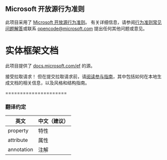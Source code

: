 ## <a name="microsoft-open-source-code-of-conduct"></a>Microsoft 开放源行为准则

此项目采用了 [Microsoft 开放源行为准则](https://opensource.microsoft.com/codeofconduct/)。
有关详细信息，请参阅[行为准则常见问题解答](https://opensource.microsoft.com/codeofconduct/faq/)或联系 [opencode@microsoft.com](mailto:opencode@microsoft.com) 提出任何其他问题或意见。

<a name="entity-framework-docs"></a>实体框架文档
=====================

此项目提供了 [docs.microsoft.com/ef](https://docs.microsoft.com/ef/) 的源。

接受拉取请求！ 但在提交拉取请求前，请[阅读参与指南](CONTRIBUTING.md)，其中包括如何在本地生成文档的相关信息，以及风格和结构指南。

=====================
### 翻译约定

| 英文 | 中文（建议） |
|--------|--------|
|    property    |    特性    |
|    attribute    |    属性    |
|    annotation    |    注解    |
